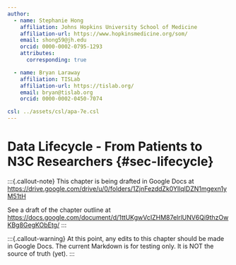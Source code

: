 ```yaml
---
author:
  - name: Stephanie Hong
    affiliation: Johns Hopkins University School of Medicine
    affiliation-url: https://www.hopkinsmedicine.org/som/
    email: shong59@jh.edu
    orcid: 0000-0002-0795-1293
    attributes:
      corresponding: true

  - name: Bryan Laraway
    affiliation: TISLab
    affiliation-url: https://tislab.org/
    email: bryan@tislab.org
    orcid: 0000-0002-0450-7074

csl: ../assets/csl/apa-7e.csl
---
```


# Data Lifecycle - From Patients to N3C Researchers {#sec-lifecycle}

:::{.callout-note}
This chapter is being drafted in Google Docs at
<https://drive.google.com/drive/u/0/folders/1ZjnFezddZk0YllqIDZN1mgexn1yM51tH>

See a draft of the chapter outline at
<https://docs.google.com/document/d/1ttUKgwVcIZHM87elrlUNV6Qi9thzOwKBg8GegKObEtg/>
:::

:::{.callout-warning}
At this point, any edits to this chapter should be made in Google Docs.  The current Markdown is for testing only.  It is NOT the source of truth (yet).
:::
